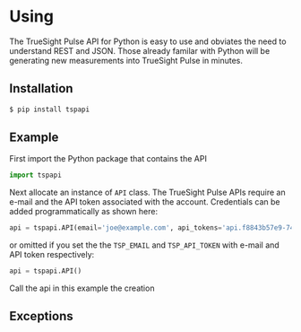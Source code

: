 Using
=====

The TrueSight Pulse API for Python is easy to use and obviates the need to understand REST and JSON.
Those already familar with Python will be generating new measurements into TrueSight Pulse in minutes.

## Installation

```bash
$ pip install tspapi
```

## Example

First import the Python package that contains the API

```python
import tspapi
```

Next allocate an instance of `API` class. The TrueSight Pulse APIs require an e-mail
and the API token associated with the account. Credentials can be added programmatically
as shown here:

```python
api = tspapi.API(email='joe@example.com', api_tokens='api.f8843b57e9-7482')
```

or omitted if you set the the `TSP_EMAIL` and `TSP_API_TOKEN` with e-mail and API token
respectively:

```python
api = tspapi.API()
```


Call the api in this example the creation


## Exceptions

